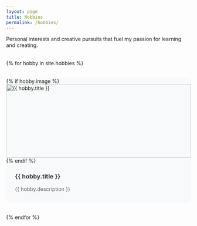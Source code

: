 ```yaml
---
layout: page
title: Hobbies
permalink: /hobbies/
---
```


Personal interests and creative pursuits that fuel my passion for learning and creating.

<div class="hobbies-grid">
  {% for hobby in site.hobbies %}
  <div class="hobby-card">
    {% if hobby.image %}
    <img src="{{ hobby.image }}" alt="{{ hobby.title }}" class="hobby-image">
    {% endif %}
    <div class="hobby-content">
      <h3><a href="{{ hobby.url }}">{{ hobby.title }}</a></h3>
      <p>{{ hobby.description }}</p>
    </div>
  </div>
  {% endfor %}
</div>

<style>
.hobbies-grid {
  display: grid;
  grid-template-columns: repeat(auto-fit, minmax(320px, 1fr));
  gap: 2rem;
  margin: 2rem 0;
}

.hobby-card {
  background: #f8f9fa;
  border-radius: 8px;
  overflow: hidden;
  transition: transform 0.2s ease, box-shadow 0.2s ease;
}

.hobby-card:hover {
  transform: translateY(-2px);
  box-shadow: 0 4px 12px rgba(0,0,0,0.1);
}

.hobby-image {
  width: 100%;
  height: 200px;
  object-fit: cover;
}

.hobby-content {
  padding: 1.5rem;
}

.hobby-content h3 {
  margin-top: 0;
  margin-bottom: 0.5rem;
}

.hobby-content h3 a {
  color: #333;
  text-decoration: none;
}

.hobby-content h3 a:hover {
  color: #0366d6;
}

.hobby-content p {
  color: #666;
  margin-bottom: 0;
  line-height: 1.6;
}
</style>
